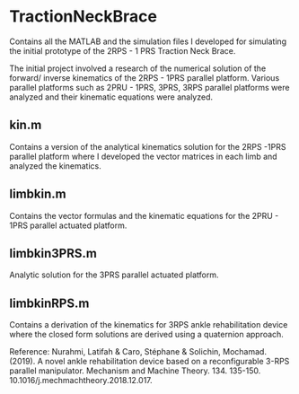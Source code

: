# TractionNeckBrace
Contains all the MATLAB and the simulation files I developed for simulating the initial prototype of the 2RPS - 1 PRS Traction Neck Brace. 

The initial project involved a research of the numerical solution of the forward/ inverse kinematics of the 2RPS - 1PRS parallel platform. 
Various parallel platforms such as 2PRU - 1PRS, 3PRS, 3RPS parallel platforms were analyzed and their kinematic equations were analyzed. 

## kin.m
Contains a version of the analytical kinematics solution for the 2RPS -1PRS parallel platform where I developed the vector matrices
in each limb and analyzed the kinematics.

## limbkin.m
Contains the vector formulas and the kinematic equations for the 2PRU - 1PRS parallel actuated platform. 

## limbkin3PRS.m
Analytic solution for the 3PRS parallel actuated platform. 

## limbkinRPS.m
Contains a derivation of the kinematics for 3RPS ankle rehabilitation device where the closed form solutions are derived using a quaternion approach. 

Reference: Nurahmi, Latifah & Caro, Stéphane & Solichin, Mochamad. (2019). A novel ankle rehabilitation device based on a reconfigurable 3-RPS parallel manipulator. Mechanism and Machine Theory. 134. 135-150. 10.1016/j.mechmachtheory.2018.12.017. 


